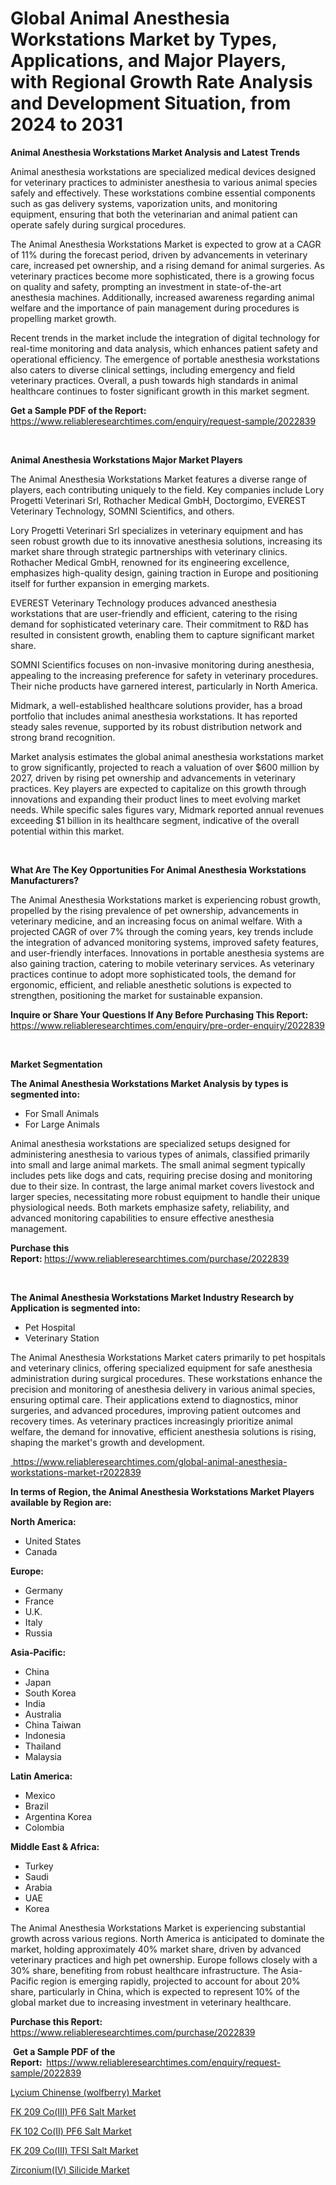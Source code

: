 <p><h1>Global Animal Anesthesia Workstations Market by Types, Applications, and Major Players, with Regional Growth Rate Analysis and Development Situation, from 2024 to 2031</h1></p><p><strong>Animal Anesthesia Workstations Market Analysis and Latest Trends</strong></p>
<p><p>Animal anesthesia workstations are specialized medical devices designed for veterinary practices to administer anesthesia to various animal species safely and effectively. These workstations combine essential components such as gas delivery systems, vaporization units, and monitoring equipment, ensuring that both the veterinarian and animal patient can operate safely during surgical procedures. </p><p>The Animal Anesthesia Workstations Market is expected to grow at a CAGR of 11% during the forecast period, driven by advancements in veterinary care, increased pet ownership, and a rising demand for animal surgeries. As veterinary practices become more sophisticated, there is a growing focus on quality and safety, prompting an investment in state-of-the-art anesthesia machines. Additionally, increased awareness regarding animal welfare and the importance of pain management during procedures is propelling market growth. </p><p>Recent trends in the market include the integration of digital technology for real-time monitoring and data analysis, which enhances patient safety and operational efficiency. The emergence of portable anesthesia workstations also caters to diverse clinical settings, including emergency and field veterinary practices. Overall, a push towards high standards in animal healthcare continues to foster significant growth in this market segment.</p></p>
<p><strong>Get a Sample PDF of the Report:&nbsp;</strong> <a href="https://www.reliableresearchtimes.com/enquiry/request-sample/2022839?utm_campaign=1616&utm_medium=2&utm_source=Github&utm_content=ia&utm_term=30102024&utm_id=animal-anesthesia-workstations">https://www.reliableresearchtimes.com/enquiry/request-sample/2022839</a></p>
<p>&nbsp;</p>
<p><strong>Animal Anesthesia Workstations Major Market Players</strong></p>
<p><p>The Animal Anesthesia Workstations Market features a diverse range of players, each contributing uniquely to the field. Key companies include Lory Progetti Veterinari Srl, Rothacher Medical GmbH, Doctorgimo, EVEREST Veterinary Technology, SOMNI Scientifics, and others.</p><p>Lory Progetti Veterinari Srl specializes in veterinary equipment and has seen robust growth due to its innovative anesthesia solutions, increasing its market share through strategic partnerships with veterinary clinics. Rothacher Medical GmbH, renowned for its engineering excellence, emphasizes high-quality design, gaining traction in Europe and positioning itself for further expansion in emerging markets.</p><p>EVEREST Veterinary Technology produces advanced anesthesia workstations that are user-friendly and efficient, catering to the rising demand for sophisticated veterinary care. Their commitment to R&D has resulted in consistent growth, enabling them to capture significant market share.</p><p>SOMNI Scientifics focuses on non-invasive monitoring during anesthesia, appealing to the increasing preference for safety in veterinary procedures. Their niche products have garnered interest, particularly in North America.</p><p>Midmark, a well-established healthcare solutions provider, has a broad portfolio that includes animal anesthesia workstations. It has reported steady sales revenue, supported by its robust distribution network and strong brand recognition.</p><p>Market analysis estimates the global animal anesthesia workstations market to grow significantly, projected to reach a valuation of over $600 million by 2027, driven by rising pet ownership and advancements in veterinary practices. Key players are expected to capitalize on this growth through innovations and expanding their product lines to meet evolving market needs. While specific sales figures vary, Midmark reported annual revenues exceeding $1 billion in its healthcare segment, indicative of the overall potential within this market.</p></p>
<p>&nbsp;</p>
<p><strong>What Are The Key Opportunities For Animal Anesthesia Workstations Manufacturers?</strong></p>
<p><p>The Animal Anesthesia Workstations market is experiencing robust growth, propelled by the rising prevalence of pet ownership, advancements in veterinary medicine, and an increasing focus on animal welfare. With a projected CAGR of over 7% through the coming years, key trends include the integration of advanced monitoring systems, improved safety features, and user-friendly interfaces. Innovations in portable anesthesia systems are also gaining traction, catering to mobile veterinary services. As veterinary practices continue to adopt more sophisticated tools, the demand for ergonomic, efficient, and reliable anesthetic solutions is expected to strengthen, positioning the market for sustainable expansion.</p></p>
<p><strong>Inquire or Share Your Questions If Any Before Purchasing This Report:</strong> <a href="https://www.reliableresearchtimes.com/enquiry/pre-order-enquiry/2022839?utm_campaign=1616&utm_medium=2&utm_source=Github&utm_content=ia&utm_term=30102024&utm_id=animal-anesthesia-workstations">https://www.reliableresearchtimes.com/enquiry/pre-order-enquiry/2022839</a></p>
<p>&nbsp;</p>
<p><strong>Market Segmentation</strong></p>
<p><strong>The Animal Anesthesia Workstations Market Analysis by types is segmented into:</strong></p>
<p><ul><li>For Small Animals</li><li>For Large Animals</li></ul></p>
<p><p>Animal anesthesia workstations are specialized setups designed for administering anesthesia to various types of animals, classified primarily into small and large animal markets. The small animal segment typically includes pets like dogs and cats, requiring precise dosing and monitoring due to their size. In contrast, the large animal market covers livestock and larger species, necessitating more robust equipment to handle their unique physiological needs. Both markets emphasize safety, reliability, and advanced monitoring capabilities to ensure effective anesthesia management.</p></p>
<p><strong>Purchase this Report:&nbsp;</strong><a href="https://www.reliableresearchtimes.com/purchase/2022839?utm_campaign=1616&utm_medium=2&utm_source=Github&utm_content=ia&utm_term=30102024&utm_id=animal-anesthesia-workstations">https://www.reliableresearchtimes.com/purchase/2022839</a></p>
<p>&nbsp;</p>
<p><strong>The Animal Anesthesia Workstations Market Industry Research by Application is segmented into:</strong></p>
<p><ul><li>Pet Hospital</li><li>Veterinary Station</li></ul></p>
<p><p>The Animal Anesthesia Workstations Market caters primarily to pet hospitals and veterinary clinics, offering specialized equipment for safe anesthesia administration during surgical procedures. These workstations enhance the precision and monitoring of anesthesia delivery in various animal species, ensuring optimal care. Their applications extend to diagnostics, minor surgeries, and advanced procedures, improving patient outcomes and recovery times. As veterinary practices increasingly prioritize animal welfare, the demand for innovative, efficient anesthesia solutions is rising, shaping the market's growth and development.</p></p>
<p><a href="https://www.reliableresearchtimes.com/global-animal-anesthesia-workstations-market-r2022839?utm_campaign=1616&utm_medium=2&utm_source=Github&utm_content=ia&utm_term=30102024&utm_id=animal-anesthesia-workstations">&nbsp;https://www.reliableresearchtimes.com/global-animal-anesthesia-workstations-market-r2022839</a></p>
<p><strong>In terms of Region, the Animal Anesthesia Workstations Market Players available by Region are:</strong></p>
<p>
    <p> <strong> North America: </strong>
        <ul>
            <li>United States</li>
            <li>Canada</li>
        </ul>
        </p> 
    <p> <strong> Europe: </strong>
        <ul>
            <li>Germany</li>
            <li>France</li>
            <li>U.K.</li>
            <li>Italy</li>
            <li>Russia</li>
        </ul>
        </p> 
    <p> <strong> Asia-Pacific: </strong>
        <ul>
            <li>China</li>
            <li>Japan</li>
            <li>South Korea</li>
            <li>India</li>
            <li>Australia</li>
            <li>China Taiwan</li>
            <li>Indonesia</li>
            <li>Thailand</li>
            <li>Malaysia</li>
        </ul>
        </p> 
    <p> <strong> Latin America: </strong>
        <ul>
            <li>Mexico</li>
            <li>Brazil</li>
            <li>Argentina Korea</li>
            <li>Colombia</li>
        </ul>
        </p> 
    <p> <strong> Middle East & Africa: </strong>
        <ul>
            <li>Turkey</li>
            <li>Saudi</li>
            <li>Arabia</li>
            <li>UAE</li>
            <li>Korea</li>
        </ul>
    </p>
    </p>
<p><p>The Animal Anesthesia Workstations Market is experiencing substantial growth across various regions. North America is anticipated to dominate the market, holding approximately 40% market share, driven by advanced veterinary practices and high pet ownership. Europe follows closely with a 30% share, benefiting from robust healthcare infrastructure. The Asia-Pacific region is emerging rapidly, projected to account for about 20% share, particularly in China, which is expected to represent 10% of the global market due to increasing investment in veterinary healthcare.</p></p>
<p><strong>Purchase this Report: </strong><a href="https://www.reliableresearchtimes.com/purchase/2022839?utm_campaign=1616&utm_medium=2&utm_source=Github&utm_content=ia&utm_term=30102024&utm_id=animal-anesthesia-workstations">https://www.reliableresearchtimes.com/purchase/2022839</a></p>
<p>&nbsp;<strong>Get a Sample PDF of the Report:&nbsp;&nbsp;</strong><a href="https://www.reliableresearchtimes.com/enquiry/request-sample/2022839?utm_campaign=1616&utm_medium=2&utm_source=Github&utm_content=ia&utm_term=30102024&utm_id=animal-anesthesia-workstations">https://www.reliableresearchtimes.com/enquiry/request-sample/2022839</a></p>
<p><strong></strong></p>
<p><p><a href="https://www.linkedin.com/pulse/digital-transformation-lycium-chinense-wolfberry-industry-dm5ce?utm_campaign=1616&utm_medium=2&utm_source=Github&utm_content=ia&utm_term=30102024&utm_id=animal-anesthesia-workstations">Lycium Chinense (wolfberry) Market</a></p><p><a href="https://www.linkedin.com/pulse/fk-209-coiii-pf6-salt-market-evolution-key-trends-regional-dynamics-rlbgc?utm_campaign=1616&utm_medium=2&utm_source=Github&utm_content=ia&utm_term=30102024&utm_id=animal-anesthesia-workstations">FK 209 Co(III) PF6 Salt Market</a></p><p><a href="https://www.linkedin.com/pulse/fk-102-coii-pf6-salt-market-strategic-insights-product-evolution-952lc?utm_campaign=1616&utm_medium=2&utm_source=Github&utm_content=ia&utm_term=30102024&utm_id=animal-anesthesia-workstations">FK 102 Co(II) PF6 Salt Market</a></p><p><a href="https://www.linkedin.com/pulse/fk-209-coiii-tfsi-salt-market-segmentation-applications-types-growth-b0nwc?utm_campaign=1616&utm_medium=2&utm_source=Github&utm_content=ia&utm_term=30102024&utm_id=animal-anesthesia-workstations">FK 209 Co(III) TFSI Salt Market</a></p><p><a href="https://www.linkedin.com/pulse/zirconiumiv-silicide-spectrum-usage-patterns-sector-evolution-bi2tc?utm_campaign=1616&utm_medium=2&utm_source=Github&utm_content=ia&utm_term=30102024&utm_id=animal-anesthesia-workstations">Zirconium(IV) Silicide Market</a></p></p>